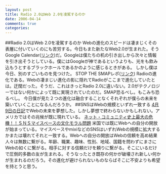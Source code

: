 ```yaml
---
layout: post
title: Radio 2.0はWeb 2.0を凌駕するのか
date: 2006-04-14
comments: true
categories:
---
```


##Radio 2.0はWeb 2.0を凌駕するのか
Webの進化のスピードは凄まじくその表層に付いていくのにも苦労する。今日もまた新たなWeb2.0が生まれた。そうGoogle Calendar([リンク](http://www.google.com/googlecalendar/overview.html))だ。Googleは僕たちの机の引き出しから次々と情報を引き出そうとしている。僕にはGoogleが神であるというよりも、光をも飲み込もうとするブラックホールであるかのように感じるときがある。
しかし僕は今日、別のすごいものを見つけた。
STOP THE SMAPレポ([リンク](http://blog.goo.ne.jp/smapcafe/e/b5b9ce253c7425ded48d83b294d64dbb))
Radioの進化である。Webの凄まじい進化の影に隠れてRadioがここまで進化していたとは。迂闊だった。そうだ、これはきっとRadio 2.0に違いない。2.0がテクノロジーではない何かによって既に実現されていたのだ。SMAP恐るべし。もこみち恐るべし。
今日僕が見た２つの進化は融合することなくそれぞれが僕らの未来を築いていくことになるんだろうか。
##SNSはWebの規模といずれ一致する
[4月9日の日記](http://d.hatena.ne.jp/keyesberry/20060409)でWebの未来を夢想した。しかし夢想で終わらないかもしれない。アメリカではその兆候が既に現れている。
[ネット・コミュニティ史上最大の危機！！ＳＮＳマイスペースの文化モラル問題](http://www.future-planning.net/x/modules/news/article.php?storyid=1334)
米国では既にWebへの自分の開放が始まっている。マイスペースやmixiなどのSNSはいずれWebの規模に拡大するかまたは壊れてそれと一致する。Webへの自分の開放はWebの信頼を高め結果人々は無数に繋がる。年齢、職業、趣味、性別、地域、国籍を問わずにまさにWebの如くに繋がる。相手に対する信頼だけを頼りに繋がる。そこにいるだけで圧倒的多数の友が生まれる。そうなったとき既存の何かが破壊され新しい何かが生まれるのだろう。その進化が避けられないものならばそこに不安よりも希望を持とうと思う。